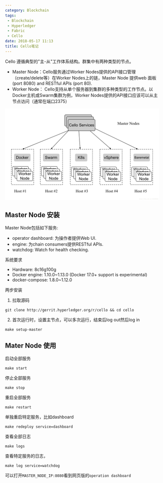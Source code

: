 ```yaml
---
category: Blockchain
tags: 
 - Blockchain 
 - Hyperledger 
 - Fabric 
 - Cello
date: 2018-05-17 11:13
title: Cello笔记
---
```


Cello 遵循典型的"主-从"工作体系结构。群集中有两种类型的节点。
- Master Node：Cello服务通过Worker Nodes提供的API接口管理（create/delete等）在Worker Nodes上的链，Master Node 提供web 面板(port 8080) and RESTful APIs (port 80).
- Worker Node： Cello支持从单个服务器到集群的多种类型的工作节点。以Docker主机或Swarm集群为例，Worker Nodes提供的API接口应该可以从主节点访问（通常在端口2375） 

<!--more-->

![Cello网络结构图](Hyperledger-Cello/cello.png)

## Master Node 安装

Master Node包括如下服务:
- operator dashboard: 为操作者提供Web UI.
- engine: 为chain consumers提供RESTful APIs.
- watchdog: Watch for health checking.

系统要求
- Hardware: 8c16g100g
- Docker engine: 1.10.0~1.13.0 (Docker 17.0+ support is experimental)
- docker-compose: 1.8.0~1.12.0

两步安装

1. 拉取源码
```shell
git clone http://gerrit.hyperledger.org/r/cello && cd cello
```

2. 首次运行时，设置主节点，可以多次运行，结束后log out然后log in
```shell
make setup-master
```

## Mater Node 使用
启动全部服务
```shell
make start
```
停止全部服务
```
make stop 
```
重启全部服务
```
make restart
```
单独重启特定服务，比如dashboard
```
make redeploy service=dashboard
```
查看全部日志
```
make logs
```
查看特定服务的日志，
```
make log service=watchdog
```
可以打开`MASTER_NODE_IP:8080`看到网页版的`operation dashboard`